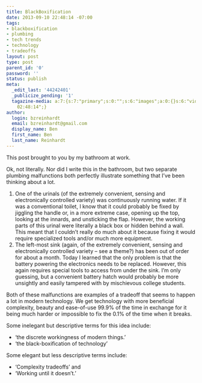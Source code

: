 ```yaml
---
title: BlackBoxification
date: 2013-09-10 22:48:14 -07:00
tags:
- blackboxification
- plumbing
- tech trends
- technology
- tradeoffs
layout: post
type: post
parent_id: '0'
password: ''
status: publish
meta:
  _edit_last: '44242401'
  _publicize_pending: '1'
  tagazine-media: a:7:{s:7:"primary";s:0:"";s:6:"images";a:0:{}s:6:"videos";a:0:{}s:11:"image_count";i:0;s:6:"author";s:8:"44242401";s:7:"blog_id";s:8:"46163602";s:9:"mod_stamp";s:19:"2013-09-11
    02:48:14";}
author:
  login: bzreinhardt
  email: bzreinhardt@gmail.com
  display_name: Ben
  first_name: Ben
  last_name: Reinhardt
---
```


<p>This post brought to you by my bathroom at work.</p>
<p>Ok, not literally. Nor did I write this in the bathroom, but two separate plumbing malfunctions both perfectly illustrate something that I’ve been thinking about a lot.</p>
<ol>
<li>One of the urinals (of the extremely convenient, sensing and electronically controlled variety) was continuously running water. If it was a conventional toilet, I know that it could probably be fixed by jiggling the handle or, in a more extreme case, opening up the top, looking at the innards, and unsticking the flap. However, the working parts of this urinal were literally a black box or hidden behind a wall. This meant that I couldn’t really do much about it because fixing it would require specialized tools and/or much more equipment.</li>
<li>The left-most sink (again, of the extremely convenient, sensing and electronically controlled variety – see a theme?) has been out of order for about a month. Today I learned that the only problem is that the battery powering the electronics needs to be replaced. However, this again requires special tools to access from under the sink. I’m only guessing, but a convenient battery hatch would probably be more unsightly and easily tampered with by mischievous college students.</li>
</ol>
<p>Both of these malfunctions are examples of a tradeoff that seems to happen a lot in modern technology. We get technology with more beneficial complexity, beauty and ease-of-use 99.9% of the time in exchange for it being much harder or impossible to fix the 0.1% of the time when it breaks.</p>
<p>Some inelegant but descriptive terms for this idea include:</p>
<ul>
<li>‘the discrete workingness of modern things.’</li>
<li>‘the black-boxification of technology’</li>
</ul>
<p>Some elegant but less descriptive terms include:</p>
<ul>
<li>‘Complexity tradeoffs’ and</li>
<li>‘Working until it doesn’t.’</li>
</ul>
